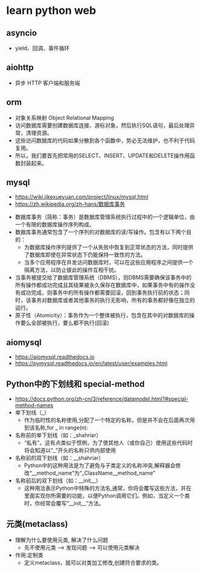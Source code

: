 # learn python web

## asyncio
* yield、回调、事件循环

## aiohttp
* 异步 HTTP 客户端和服务端

## orm
* 对象关系映射 Object Relational Mapping
* 访问数据库需要创建数据库连接、游标对象，然后执行SQL语句，最后处理异常，清理资源。
* 这些访问数据库的代码如果分散到各个函数中，势必无法维护，也不利于代码复用。
* 所以，我们要首先把常用的SELECT、INSERT、UPDATE和DELETE操作用函数封装起来。

## mysql
* https://wiki.jikexueyuan.com/project/linux/mysql.html
* https://zh.wikipedia.org/zh-hans/数据库事务

+ 数据库事务（简称：事务）是数据库管理系统执行过程中的一个逻辑单位，由一个有限的数据库操作序列构成。
+ 数据库事务通常包含了一个序列的对数据库的读/写操作。包含有以下两个目的：
    - 为数据库操作序列提供了一个从失败中恢复到正常状态的方法，同时提供了数据库即使在异常状态下仍能保持一致性的方法。
    - 当多个应用程序在并发访问数据库时，可以在这些应用程序之间提供一个隔离方法，以防止彼此的操作互相干扰。
+ 当事务被提交给了数据库管理系统（DBMS），则DBMS需要确保该事务中的所有操作都成功完成且其结果被永久保存在数据库中，如果事务中有的操作没有成功完成，则事务中的所有操作都需要回滚，回到事务执行前的状态；同时，该事务对数据库或者其他事务的执行无影响，所有的事务都好像在独立的运行。
+ 原子性（Atomicity）：事务作为一个整体被执行，包含在其中的对数据库的操作要么全部被执行，要么都不执行(回滚)

## aiomysql
* https://aiomysql.readthedocs.io
* https://pymysql.readthedocs.io/en/latest/user/examples.html

## Python中的下划线和 special-method
* https://docs.python.org/zh-cn/3/reference/datamodel.html?#special-method-names
* 单下划线（_）
    - 作为临时性的名称使用,分配了一个特定的名称，但是并不会在后面再次用到该名称,for _ in range(n):
* 名称前的单下划线（如：_shahriar）
    - “私有”。这有点类似于惯例，为了使其他人（或你自己）使用这些代码时将会知道以“_”开头的名称只供内部使用
* 名称前的双下划线（如：__shahriar）
    - Python中的这种用法是为了避免与子类定义的名称冲突,解释器会修改“__method_name”为“_ClassName__method_name”
* 名称前后的双下划线（如：\_\_init\_\_）
    - 这种用法表示Python中特殊的方法名,通常，你将会覆写这些方法，并在里面实现你所需要的功能，以便Python调用它们。例如，当定义一个类时，你经常会覆写“\_\_init\_\_”方法。

## 元类(metaclass)
* 理解为什么要使用元类, 解决了什么问题
    - 先不使用元类 --> 发现问题 --> 可以使用元类解决
* 作用:定制类
    - 定义metaclass，就可以对类加工修改,创建符合要求的类。